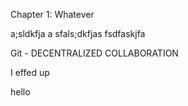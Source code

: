 Chapter 1: Whatever

a;sldkfja
a
sfals;dkfjas
fsdfaskjfa

Git - DECENTRALIZED COLLABORATION

I effed up

hello
